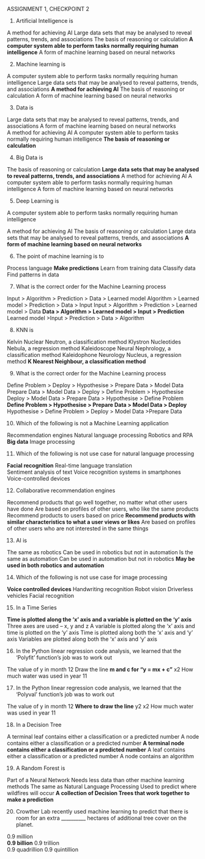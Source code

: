 ASSIGNMENT 1, CHECKPOINT 2

1. Artificial Intelligence is 

A method for achieving AI
Large data sets that may be analysed to reveal patterns, trends, and associations
The basis of reasoning or calculation
**A computer system able to perform tasks normally requiring human intelligence**
A form of machine learning based on neural networks  

2. Machine learning is

A computer system able to perform tasks normally requiring human intelligence
Large data sets that may be analysed to reveal patterns, trends, and associations
**A method for achieving AI**
The basis of reasoning or calculation
A form of machine learning based on neural networks  

3. Data is 

Large data sets that may be analysed to reveal patterns, trends, and associations
A form of machine learning based on neural networks  
A method for achieving AI
A computer system able to perform tasks normally requiring human intelligence 
**The basis of reasoning or calculation**

4. Big Data is

The basis of reasoning or calculation
**Large data sets that may be analysed to reveal patterns, trends, and associations**
A method for achieving AI
A computer system able to perform tasks normally requiring human intelligence
A form of machine learning based on neural networks  

5. Deep Learning is 

A computer system able to perform tasks normally requiring human intelligence 

A method for achieving AI
The basis of reasoning or calculation
Large data sets that may be analysed to reveal patterns, trends, and associations 
**A form of machine learning based on neural networks** 

6. The point of machine learning is to 

Process language
**Make predictions**
Learn from training data
Classify data
Find patterns in data

7. What is the correct order for the Machine Learning process 

Input > Algorithm > Prediction > Data > Learned model 
Algorithm > Learned model > Prediction > Data > Input 
Input > Algorithm > Prediction > Learned model > Data 
**Data > Algorithm > Learned model > Input > Prediction** 
Learned model >Input > Prediction > Data > Algorithm 

8. KNN is 

Kelvin Nuclear Neutron, a classification method
Klystron Nucleotides Nebula, a regression method
Kaleidoscope Neural Nephrology, a classification method
Kaleidophone Neurology Nucleus, a regression method
**K Nearest Neighbour, a classification method**

9. What is the correct order for the Machine Learning process 

Define Problem > Deploy > Hypothesise > Prepare Data > Model Data  
Prepare Data > Model Data > Deploy > Define Problem > Hypothesise  
Deploy > Model Data > Prepare Data > Hypothesise > Define Problem  
**Define Problem > Hypothesise > Prepare Data > Model Data > Deploy**
Hypothesise > Define Problem > Deploy > Model Data >Prepare Data  

10. Which of the following is not a Machine Learning application 

Recommendation engines
Natural language processing
Robotics and RPA
**Big data**
Image processing

11. Which of the following is not use case for natural language processing 

**Facial recognition**
Real-time language translation  
Sentiment analysis of text
Voice recognition systems in smartphones  
Voice-controlled devices

12. Collaborative recommendation engines

Recommend products that go well together, no matter what other users have done
Are based on profiles of other users, who like the same products  
Recommend products to users based on price
**Recommend products with similar characteristics to what a user views or likes** 
Are based on profiles of other users who are not interested in the same things

13. AI is 

The same as robotics
Can be used in robotics but not in automation
Is the same as automation
Can be used in automation but not in robotics
**May be used in both robotics and automation**

14. Which of the following is not use case for image processing

**Voice controlled devices**
Handwriting recognition
Robot vision
Driverless vehicles
Facial recognition

15. In a Time Series  

**Time is plotted along the ‘x’ axis and a variable is plotted on the ‘y’ axis**
Three axes are used – x, y and z
A variable is plotted along the ‘x’ axis and time is plotted on the ‘y’ axis
Time is plotted along both the ‘x’ axis and ‘y’ axis
Variables are plotted along both the ‘x’ axis and ‘y’ axis 

16. In the Python linear regression code analysis, we learned that the ‘Polyfit’ function’s job was to work out 

The value of y in month 12
Draw the line 
**m and c for “y = mx + c”**
x2
How much water was used in year 11

17. In the Python linear regression code analysis, we learned that the ‘Polyval’ function’s job was to work out 

The value of y in month 12
**Where to draw the line** 
y2
x2
How much water was used in year 11

18. In a Decision Tree 

A terminal leaf contains either a classification or a predicted number
A node contains either a classification or a predicted number
**A terminal node contains either a classification or a predicted number**
A leaf contains either a classification or a predicted number
A node contains an algorithm

19. A Random Forest is

Part of a Neural Network
Needs less data than other machine learning methods
The same as Natural Language Processing
Used to predict where wildfires will occur
**A collection of Decision Trees that work together to make a prediction**

20. Crowther Lab recently used machine learning to predict that there is room for an extra __________ hectares of additional tree cover on the planet. 

0.9 million  
**0.9 billion** 
0.9 trillion  
0.9 quadrillion
0.9 quintillion
